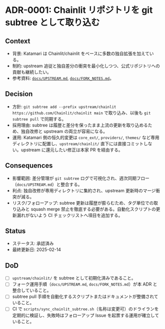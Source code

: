 # ADR-0001: Chainlit リポジトリを git subtree として取り込む

## Context
- 背景: Katamari は Chainlit/chainlit をベースに多数の独自拡張を加えている。
- 制約: upstream 追従と独自差分の衝突を最小化しつつ、公式リポジトリへの貢献も継続したい。
- 参考資料: [`docs/UPSTREAM.md`](../UPSTREAM.md), [`docs/FORK_NOTES.md`](../FORK_NOTES.md)。

## Decision
- 方針: `git subtree add --prefix upstream/chainlit https://github.com/Chainlit/chainlit main` で取り込み、以後も `git subtree pull` で同期する。
- 採用理由: subtree は履歴と差分を保ったまま上流の更新を取り込めるため、独自改修と upstream の両立が容易になる。
- 運用: Katamari 側の恒久的変更は `core_ext/`, `providers/`, `themes/` など専用ディレクトリに配置し、`upstream/chainlit/` 直下には直接コミットしない。upstream に還元したい修正は本家 PR を経由する。

## Consequences
- 影響範囲: 差分管理が `git subtree` ログで可視化され、週次同期フロー（`docs/UPSTREAM.md`）と整合する。
- 利点: 独自改修が専用ディレクトリに集約され、upstream 更新時のマージ衝突が減る。
- リスク/フォローアップ: subtree 更新は履歴が膨らむため、タグ単位での取り込みと squash merge 禁止を徹底する必要がある。自動化スクリプトの更新漏れがないよう CI チェックリストへ項目を追加する。

## Status
- ステータス: 承認済み
- 最終更新日: 2025-02-14

## DoD
- [ ] `upstream/chainlit/` を subtree として初期化済みであること。
- [ ] フォーク運用手順（`docs/UPSTREAM.md`, `docs/FORK_NOTES.md`）が本 ADR と整合していること。
- [ ] subtree pull 手順を自動化するスクリプトまたはドキュメントが整備されていること。
- [ ] CI で `scripts/sync_chainlit_subtree.sh`（名称は変更可）のドライランを定期的に検証し、失敗時はフォローアップ Issue を起票する運用が確立していること。
